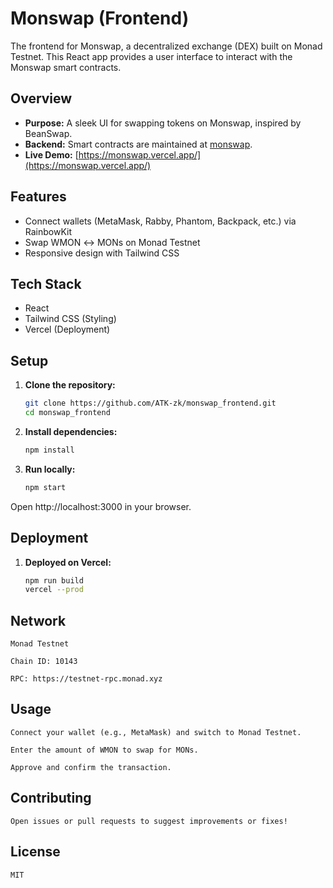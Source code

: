 # Monswap (Frontend)

The frontend for Monswap, a decentralized exchange (DEX) built on Monad Testnet. This React app provides a user interface to interact with the Monswap smart contracts.

## Overview
- **Purpose:** A sleek UI for swapping tokens on Monswap, inspired by BeanSwap.
- **Backend:** Smart contracts are maintained at [monswap](https://github.com/ATK-zk/monswap).
- **Live Demo:** [https://monswap.vercel.app/](https://monswap.vercel.app/)

## Features
- Connect wallets (MetaMask, Rabby, Phantom, Backpack, etc.) via RainbowKit
- Swap WMON ↔ MONs on Monad Testnet
- Responsive design with Tailwind CSS

## Tech Stack
- React
- Tailwind CSS (Styling)
- Vercel (Deployment)

## Setup
1. **Clone the repository:**
   ```bash
   git clone https://github.com/ATK-zk/monswap_frontend.git
   cd monswap_frontend

2. **Install dependencies:**
    ```bash
    npm install

3. **Run locally:**
    ```bash
    npm start

Open http://localhost:3000 in your browser.

## Deployment

1. **Deployed on Vercel:**
    ```bash
    npm run build
    vercel --prod

## Network
    Monad Testnet

    Chain ID: 10143
    
    RPC: https://testnet-rpc.monad.xyz

## Usage
    Connect your wallet (e.g., MetaMask) and switch to Monad Testnet.

    Enter the amount of WMON to swap for MONs.

    Approve and confirm the transaction.

## Contributing
    Open issues or pull requests to suggest improvements or fixes!

## License
    MIT 




